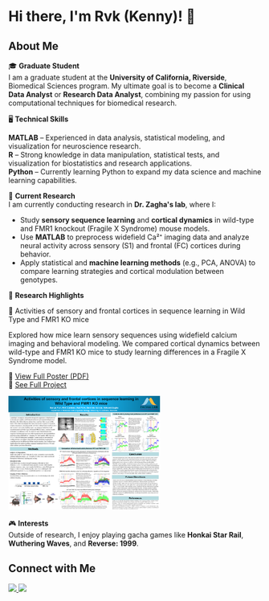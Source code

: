 # Hi there, I'm Rvk (Kenny)! 👋  

## About Me  
🎓 **Graduate Student**  
I am a graduate student at the **University of California, Riverside**, Biomedical Sciences program. My ultimate goal is to become a **Clinical Data Analyst** or **Research Data Analyst**, combining my passion for using computational techniques for biomedical research.  

🖥 **Technical Skills**  

**MATLAB** – Experienced in data analysis, statistical modeling, and visualization for neuroscience research.  
**R** – Strong knowledge in data manipulation, statistical tests, and visualization for biostatistics and research applications.  
**Python** – Currently learning Python to expand my data science and machine learning capabilities.  

🔬 **Current Research**  
I am currently conducting research in **Dr. Zagha's lab**, where I:  
- Study **sensory sequence learning** and **cortical dynamics** in wild-type and FMR1 knockout (Fragile X Syndrome) mouse models.
- Use **MATLAB** to preprocess widefield Ca²⁺ imaging data and analyze neural activity across sensory (S1) and frontal (FC) cortices during behavior.
- Apply statistical and **machine learning methods** (e.g., PCA, ANOVA) to compare learning strategies and cortical modulation between genotypes.

🧪 **Research Highlights**

🧠 Activities of sensory and frontal cortices in sequence learning in Wild Type and FMR1 KO mice

Explored how mice learn sensory sequences using widefield calcium imaging and behavioral modeling. We compared cortical dynamics between wild-type and FMR1 KO mice to study learning differences in a Fragile X Syndrome model.

📄 [View Full Poster (PDF)](kwakkle/MCSB-poster/main/poster/Cardona_FXS_SequenceLearning_Poster.pdf)  
🔗 [See Full Project](https://github.com/kwakkle/MCSB-poster)


<a href="https://github.com/kwakkle/fragilex-sequence-learning/blob/main/poster/Cardona_FXS_SequenceLearning_Poster.pdf">
  <img src="https://raw.githubusercontent.com/kwakkle/MCSB-poster/main/poster/Cardona_FXS_SequenceLearning_Poster.png" width="60%"/>
</a>

🎮 **Interests**  
Outside of research, I enjoy playing gacha games like **Honkai Star Rail**, **Wuthering Waves**, and **Reverse: 1999**.  

## Connect with Me  
<a href="mailto:rvkcardona@gmail.com"> <img src="https://img.shields.io/badge/Email-rvkcardonagmail.com-D14836?logo=gmail&logoColor=white"> 
<a href="https://www.linkedin.com/in/rvkcardona/"> <img src="https://img.shields.io/badge/LinkedIn-0077B5?logo=linkedin&logoColor=white">
